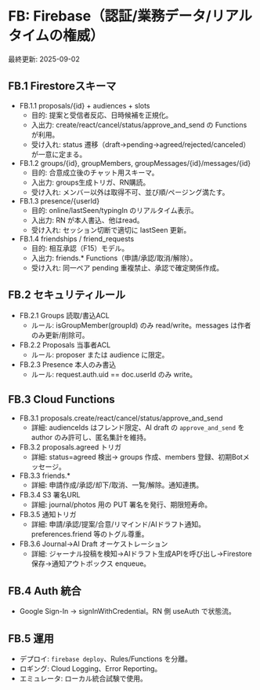 # FB: Firebase（認証/業務データ/リアルタイムの権威）

最終更新: 2025-09-02

## FB.1 Firestoreスキーマ
- FB.1.1 proposals/{id} + audiences + slots
  - 目的: 提案と受信者反応、日時候補を正規化。
  - 入出力: create/react/cancel/status/approve_and_send の Functions が利用。
  - 受け入れ: status 遷移（draft→pending→agreed/rejected/canceled）が一意に定まる。
- FB.1.2 groups/{id}, groupMembers, groupMessages/{id}/messages/{id}
  - 目的: 合意成立後のチャット用スキーマ。
  - 入出力: groups生成トリガ、RN購読。
  - 受け入れ: メンバー以外は取得不可、並び順/ページング満たす。
- FB.1.3 presence/{userId}
  - 目的: online/lastSeen/typingIn のリアルタイム表示。
  - 入出力: RN が本人書込、他はread。
  - 受け入れ: セッション切断で適切に lastSeen 更新。
- FB.1.4 friendships / friend_requests
  - 目的: 相互承認（F15）モデル。
  - 入出力: friends.* Functions（申請/承認/取消/解除）。
  - 受け入れ: 同一ペア pending 重複禁止、承認で確定関係作成。

## FB.2 セキュリティルール
- FB.2.1 Groups 読取/書込ACL
  - ルール: isGroupMember(groupId) のみ read/write。messages は作者のみ更新/削除可。
- FB.2.2 Proposals 当事者ACL
  - ルール: proposer または audience に限定。
- FB.2.3 Presence 本人のみ書込
  - ルール: request.auth.uid == doc.userId のみ write。

## FB.3 Cloud Functions
- FB.3.1 proposals.create/react/cancel/status/approve_and_send
  - 詳細: audienceIds はフレンド限定、AI draft の `approve_and_send` を author のみ許可し、匿名集計を維持。
- FB.3.2 proposals.agreed トリガ
  - 詳細: status=agreed 検出→ groups 作成、members 登録、初期Botメッセージ。
- FB.3.3 friends.*
  - 詳細: 申請作成/承認/却下/取消、一覧/解除。通知連携。
- FB.3.4 S3 署名URL
  - 詳細: journal/photos 用の PUT 署名を発行、期限短寿命。
- FB.3.5 通知トリガ
  - 詳細: 申請/承認/提案/合意/リマインド/AIドラフト通知。preferences.friend 等のトグル尊重。
- FB.3.6 Journal→AI Draft オーケストレーション
  - 詳細: ジャーナル投稿を検知→AIドラフト生成APIを呼び出し→Firestore保存→通知アウトボックス enqueue。

## FB.4 Auth 統合
- Google Sign-In → signInWithCredential。RN 側 useAuth で状態流。

## FB.5 運用
- デプロイ: `firebase deploy`、Rules/Functions を分離。
- ロギング: Cloud Logging、Error Reporting。
- エミュレータ: ローカル統合試験で使用。

